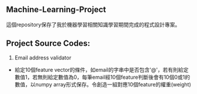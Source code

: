 ## Machine-Learning-Project
這個repository保存了我於機器學習相關知識學習期間完成的程式設計專案。
## Project Source Codes:
1. Email address validator
 - 給定10個feature vector的條件，如email的字串中是否包含'@'，若有則給定數值1，若無則給定數值為0，每筆email經10個feature判斷後會有10個0或1的數值，以numpy array形式保存。令創造一組對應10個feature的權重(weight)

